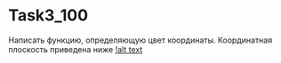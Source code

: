 # Task3_100
Написать функцию, определяющую цвет координаты. Координатная плоскость приведена ниже
[!alt text](Task3_100.jpg)
